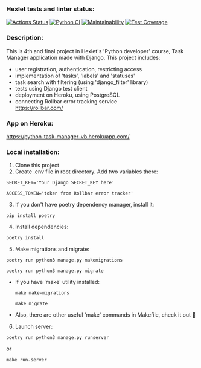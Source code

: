 ### Hexlet tests and linter status:
[![Actions Status](https://github.com/VasiliyBogdanov/python-project-lvl4/workflows/hexlet-check/badge.svg)](https://github.com/VasiliyBogdanov/python-project-lvl4/actions)
[![Python CI](https://github.com/VasiliyBogdanov/python-project-lvl4/actions/workflows/tests.yml/badge.svg)](https://github.com/VasiliyBogdanov/python-project-lvl4/actions/workflows/tests.yml)
[![Maintainability](https://api.codeclimate.com/v1/badges/b0a1d09c6db4694078ae/maintainability)](https://codeclimate.com/github/VasiliyBogdanov/python-project-lvl4/maintainability)
[![Test Coverage](https://api.codeclimate.com/v1/badges/b0a1d09c6db4694078ae/test_coverage)](https://codeclimate.com/github/VasiliyBogdanov/python-project-lvl4/test_coverage)


### Description:
This is 4th and final project in Hexlet's 'Python developer' course,
Task Manager application made with Django.
This project includes: 
- user registration, authentication, restricting access
- implementation of 'tasks', 'labels' and 'statuses'
- task search with filtering (using 'django_filter' library)
- tests using Django test client
- deployment on Heroku, using PostgreSQL
- connecting Rollbar error tracking service <br/>
https://rollbar.com/

### App on Heroku:
https://python-task-manager-vb.herokuapp.com/

### Local installation:
1. Clone this project
2. Create .env file in root directory. Add two variables there:
```
SECRET_KEY='Your Django SECRET_KEY here'
```
```
ACCESS_TOKEN='token from Rollbar error tracker'
```

3. If you don't have poetry dependency manager, install it:
```
pip install poetry
```
4. Install dependencies:
```
poetry install
```
5. Make migrations and migrate:
```
poetry run python3 manage.py makemigrations
```
```
poetry run python3 manage.py migrate
```
   - If you have 'make' utility installed: <br/>
       ```
       make make-migrations
       ```
       ```
       make migrate
       ```
   - Also, there are other useful 'make' commands in Makefile, check it out 🧐
6. Launch server:
```
poetry run python3 manage.py runserver
```
or
```
make run-server
```